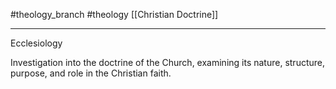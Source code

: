 #theology_branch
#theology
[[Christian Doctrine]]

---

Ecclesiology

Investigation into the doctrine of the Church, examining its nature, structure, purpose, and role in the Christian faith.
